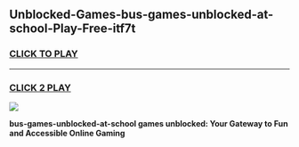 
## Unblocked-Games-bus-games-unblocked-at-school-Play-Free-itf7t
<h3>
<a href="https://premium76.site?title=bus-games-unblocked-at-school&ref=22A">CLICK TO PLAY</a></h3>
<hr>

<h3>
<a href="https://premium76.site?title=bus-games-unblocked-at-school&ref=22A">CLICK 2 PLAY</a>
  
</h3>

<a href="https://premium76.site?title=bus-games-unblocked-at-school&ref=22A"><img src="https://clearcache.store/games.png"></a>


**bus-games-unblocked-at-school games unblocked: Your Gateway to Fun and Accessible Online Gaming**
